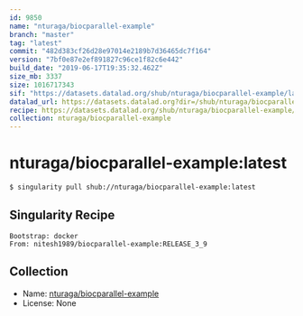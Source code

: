 ```yaml
---
id: 9850
name: "nturaga/biocparallel-example"
branch: "master"
tag: "latest"
commit: "482d383cf26d28e97014e2189b7d36465dc7f164"
version: "7bf0e87e2ef891827c96ce1f82c6e442"
build_date: "2019-06-17T19:35:32.462Z"
size_mb: 3337
size: 1016717343
sif: "https://datasets.datalad.org/shub/nturaga/biocparallel-example/latest/2019-06-17-482d383c-7bf0e87e/7bf0e87e2ef891827c96ce1f82c6e442.simg"
datalad_url: https://datasets.datalad.org?dir=/shub/nturaga/biocparallel-example/latest/2019-06-17-482d383c-7bf0e87e/
recipe: https://datasets.datalad.org/shub/nturaga/biocparallel-example/latest/2019-06-17-482d383c-7bf0e87e/Singularity
collection: nturaga/biocparallel-example
---
```


# nturaga/biocparallel-example:latest

```bash
$ singularity pull shub://nturaga/biocparallel-example:latest
```

## Singularity Recipe

```singularity
Bootstrap: docker
From: nitesh1989/biocparallel-example:RELEASE_3_9
```

## Collection

 - Name: [nturaga/biocparallel-example](https://github.com/nturaga/biocparallel-example)
 - License: None

